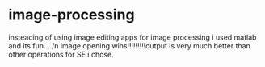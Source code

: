 # image-processing
insteading of using image editing apps for image processing i used matlab and its fun..../n
image opening wins!!!!!!!!!output is very much better than other operations for SE i chose.
